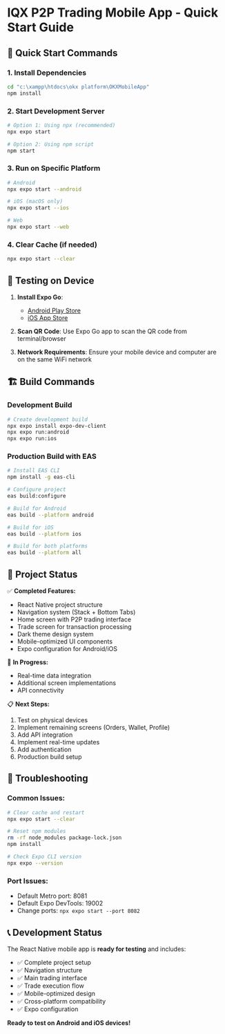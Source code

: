 # IQX P2P Trading Mobile App - Quick Start Guide

## 🚀 Quick Start Commands

### 1. Install Dependencies
```bash
cd "c:\xampp\htdocs\okx platform\OKXMobileApp"
npm install
```

### 2. Start Development Server
```bash
# Option 1: Using npx (recommended)
npx expo start

# Option 2: Using npm script
npm start
```

### 3. Run on Specific Platform
```bash
# Android
npx expo start --android

# iOS (macOS only)
npx expo start --ios

# Web
npx expo start --web
```

### 4. Clear Cache (if needed)
```bash
npx expo start --clear
```

## 📱 Testing on Device

1. **Install Expo Go**:
   - [Android Play Store](https://play.google.com/store/apps/details?id=host.exp.exponent)
   - [iOS App Store](https://apps.apple.com/app/expo-go/id982107779)

2. **Scan QR Code**: Use Expo Go app to scan the QR code from terminal/browser

3. **Network Requirements**: Ensure your mobile device and computer are on the same WiFi network

## 🏗 Build Commands

### Development Build
```bash
# Create development build
npx expo install expo-dev-client
npx expo run:android
npx expo run:ios
```

### Production Build with EAS
```bash
# Install EAS CLI
npm install -g eas-cli

# Configure project
eas build:configure

# Build for Android
eas build --platform android

# Build for iOS  
eas build --platform ios

# Build for both platforms
eas build --platform all
```

## 📂 Project Status

✅ **Completed Features:**
- React Native project structure
- Navigation system (Stack + Bottom Tabs)
- Home screen with P2P trading interface
- Trade screen for transaction processing
- Dark theme design system
- Mobile-optimized UI components
- Expo configuration for Android/iOS

🔄 **In Progress:**
- Real-time data integration
- Additional screen implementations
- API connectivity

📋 **Next Steps:**
1. Test on physical devices
2. Implement remaining screens (Orders, Wallet, Profile)
3. Add API integration
4. Implement real-time updates
5. Add authentication
6. Production build setup

## 🐛 Troubleshooting

### Common Issues:
```bash
# Clear cache and restart
npx expo start --clear

# Reset npm modules
rm -rf node_modules package-lock.json
npm install

# Check Expo CLI version
npx expo --version
```

### Port Issues:
- Default Metro port: 8081
- Default Expo DevTools: 19002
- Change ports: `npx expo start --port 8082`

## 📞 Development Status

The React Native mobile app is **ready for testing** and includes:

- ✅ Complete project setup
- ✅ Navigation structure
- ✅ Main trading interface
- ✅ Trade execution flow
- ✅ Mobile-optimized design
- ✅ Cross-platform compatibility
- ✅ Expo configuration

**Ready to test on Android and iOS devices!**
